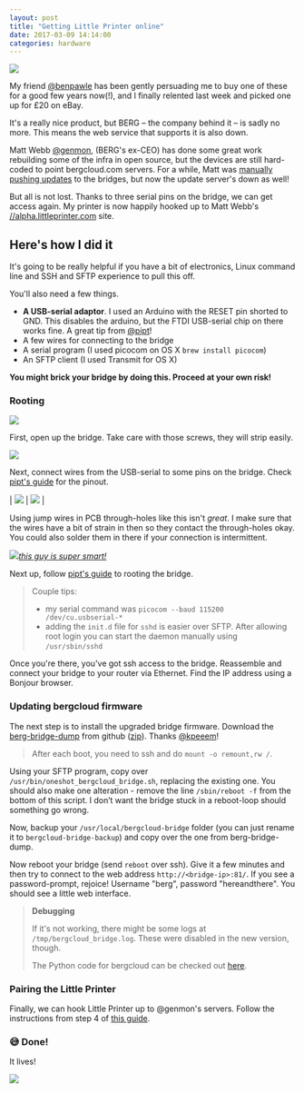 ```yaml
---
layout: post
title: "Getting Little Printer online"
date: 2017-03-09 14:14:00
categories: hardware
---
```


![](/img/lilprinter/marketing.jpg)

My friend [@benpawle](//twitter.com/benpawle) has been gently persuading me to buy one of these for a good few years now(!), and I finally relented last week and picked one up for £20 on eBay.

It's a really nice product, but BERG – the company behind it – is sadly no more. This means the web service that supports it is also down.

Matt Webb [@genmon](//twitter.com/genmon), (BERG's ex-CEO) has done some great work rebuilding some of the infra in open source, but the devices are still hard-coded to point bergcloud.com servers. For a while, Matt was [manually pushing updates](https://github.com/genmon/sirius/issues/8) to the bridges, but now the update server's down as well!

But all is not lost. Thanks to three serial pins on the bridge, we can get access again. My printer is now happily hooked up to Matt Webb's [//alpha.littleprinter.com](//alpha.littleprinter.com) site. 

## Here's how I did it

It's going to be really helpful if you have a bit of electronics, Linux command line and SSH and SFTP experience to pull this off.

You'll also need a few things.

- **A USB-serial adaptor**. I used an Arduino with the RESET pin shorted to GND. This disables the arduino, but the FTDI USB-serial chip on there works fine. A great tip from [@pipt][pipt]!
- A few wires for connecting to the bridge
- A serial program (I used picocom on OS X `brew install picocom`)
- An SFTP client (I used Transmit for OS X)

**You might brick your bridge by doing this. Proceed at your own risk!**

### Rooting

![](/img/lilprinter/IMG_5075.JPG)

First, open up the bridge. Take care with those screws, they will strip easily.

![](/img/lilprinter/IMG_1505.JPG)

Next, connect wires from the USB-serial to some pins on the bridge. Check [pipt's guide][pipt] for the pinout.

| ![](/img/lilprinter/IMG_5895.JPG) | ![](/img/lilprinter/IMG_5959.JPG) |

Using jump wires in PCB through-holes like this isn't _great_. I make sure that the wires have a bit of strain in then so they contact the through-holes okay. You could also solder them in there if your connection is intermittent.

[![](/img/lilprinter/pipt.png)*this guy is super smart!*][pipt]


Next up, follow [pipt's guide][pipt] to rooting the bridge.

> Couple tips:
> 
> - my serial command was `picocom --baud 115200 /dev/cu.usbserial-*`
> - adding the `init.d` file for `sshd` is easier over SFTP. After allowing root login you can start the daemon manually using `/usr/sbin/sshd`

Once you're there, you've got ssh access to the bridge. Reassemble and connect your bridge to your router via Ethernet. Find the IP address using a Bonjour browser.

### Updating bergcloud firmware

The next step is to install the upgraded bridge firmware. Download the [berg-bridge-dump](https://github.com/kpeeem/berg-bridge-dump) from github ([zip](https://github.com/kpeeem/berg-bridge-dump/archive/master.zip)). Thanks [@kpeeem](https://github.com/kpeeem)!

> After each boot, you need to ssh and do `mount -o remount,rw /`.

Using your SFTP program, copy over `/usr/bin/oneshot_bergcloud_bridge.sh`, replacing the existing one. You should also make one alteration - remove the line `/sbin/reboot -f` from the bottom of this script. I don’t want the bridge stuck in a reboot-loop should something go wrong.

Now, backup your `/usr/local/bergcloud-bridge` folder (you can just rename it to `bergcloud-bridge-backup`) and copy over the one from berg-bridge-dump.

Now reboot your bridge (send `reboot` over ssh). Give it a few minutes and then try to connect to the web address `http://<bridge-ip>:81/`. If you see a password-prompt, rejoice! Username "berg", password "hereandthere". You should see a little web interface.

> **Debugging**
>
> If it's not working, there might be some logs at `/tmp/bergcloud_bridge.log`. These were disabled in the new version, though.
>
> The Python code for bergcloud can be checked out [here](https://github.com/kpeeem/berg-bridge-dump/tree/master/DECOMPILED).

### Pairing the Little Printer

Finally, we can hook Little Printer up to @genmon's servers. Follow the instructions from step 4 of [this guide](https://github.com/genmon/sirius/wiki/Updating-the-Bridge).

### 😅 Done!

It lives!

![](/img/lilprinter/IMG_2449.JPG)

[pipt]: http://pipt.github.io/2013/04/15/rooting-berg-cloud-bridge.html
